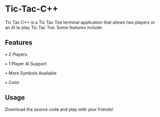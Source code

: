 # Tic-Tac-C++
Tic Tac C++ is a Tic Tac Toe terminal application that allows two players or an AI to play Tic Tac Toe. Some features include:

## Features

• 2 Players

• 1 Player AI Support

• More Symbols Available

• Color


## Usage
Download the source code and play with your friends!
